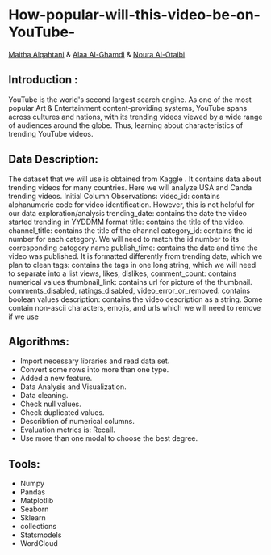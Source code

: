 # How-popular-will-this-video-be-on-YouTube-

[Maitha Alqahtani](https://github.com/Maithaq) & [Alaa Al-Ghamdi](https://github.com/alaa1414-ai) & [Noura Al-Otaibi](https://github.com/Noura-Msh)

## Introduction : 
YouTube is the world's second largest search engine. As one of the most popular Art & Entertainment content-providing systems, YouTube spans across cultures and nations, with its trending videos viewed by a wide range of audiences around the globe. Thus, learning about characteristics of trending YouTube videos.

## Data Description:

The dataset that we will use is obtained from Kaggle . It contains data about trending videos for many countries. Here we will analyze USA and Canda trending videos.
Initial Column Observations:
video_id: contains alphanumeric code for video identification. However, this is not helpful for our data exploration/analysis
trending_date: contains the date the video started trending in YYDDMM format
title: contains the title of the video. 
channel_title: contains the title of the channel
category_id: contains the id number for each category. We will need to match the id number to its corresponding category name
publish_time: contains the date and time the video was published. It is formatted differently from trending date, which we plan to clean
tags: contains the tags in one long string, which we will need to separate into a list
views, likes, dislikes, comment_count: contains numerical values
thumbnail_link: contains url for picture of the thumbnail.
comments_disabled, ratings_disabled, video_error_or_removed: contains boolean values
description: contains the video description as a string. Some contain non-ascii characters, emojis, and urls which we will need to remove if we use

## Algorithms:
- Import necessary libraries and read data set.
- Convert some rows into more than one type.
- Added a new feature.
- Data Analysis and Visualization.
- Data cleaning.
- Check null values.
- Check duplicated values.
- Describtion of numerical columns.
- Evaluation metrics  is: Recall.
- Use more than one modal to choose the best degree.

## Tools: 
- Numpy 
- Pandas 
- Matplotlib 
- Seaborn 
- Sklearn
- collections
- Statsmodels
- WordCloud

